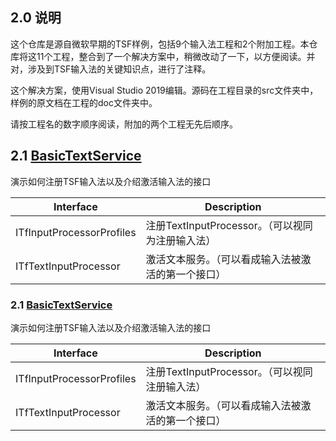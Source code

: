 ## 2.0 说明

这个仓库是源自微软早期的TSF样例，包括9个输入法工程和2个附加工程。本仓库将这11个工程，整合到了一个解决方案中，稍微改动了一下，以方便阅读。并对，涉及到TSF输入法的关键知识点，进行了注释。

这个解决方案，使用Visual Studio 2019编辑。源码在工程目录的src文件夹中，样例的原文档在工程的doc文件夹中。

请按工程名的数字顺序阅读，附加的两个工程无先后顺序。

## 2.1 [BasicTextService](https://github.com/ChineseInputMethod/TSFexample/tree/master/1BasicTextService)

演示如何注册TSF输入法以及介绍激活输入法的接口

Interface					|Description
-|-
ITfInputProcessorProfiles	|注册TextInputProcessor。（可以视同为注册输入法）
ITfTextInputProcessor		|激活文本服务。（可以看成输入法被激活的第一个接口）

### 2.1 [BasicTextService](https://github.com/ChineseInputMethod/TSFexample/tree/master/1BasicTextService)

演示如何注册TSF输入法以及介绍激活输入法的接口

Interface					|Description
-|-
ITfInputProcessorProfiles	|注册TextInputProcessor。（可以视同注册输入法）
ITfTextInputProcessor		|激活文本服务。（可以看成输入法被激活的第一个接口）



